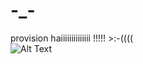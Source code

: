 # -_-
provision haiiiiiiiiiiiiii !!!!! >:-((((
<br>
![Alt Text](https://media.giphy.com/media/vFKqnCdLPNOKc/giphy.gif)
